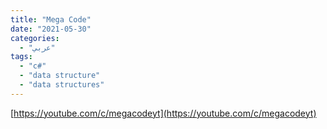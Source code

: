 ```yaml
---
title: "Mega Code"
date: "2021-05-30"
categories:
  - "عربي"
tags:
  - "c#"
  - "data structure"
  - "data structures"
---
```


[https://youtube.com/c/megacodeyt](https://youtube.com/c/megacodeyt)
